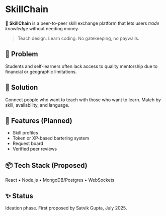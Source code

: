 # SkillChain

🔗 **SkillChain** is a peer-to-peer skill exchange platform that lets users *trade knowledge* without needing money.

> Teach design. Learn coding. No gatekeeping, no paywalls.

## 🧠 Problem

Students and self-learners often lack access to quality mentorship due to financial or geographic limitations.

## 🌈 Solution

Connect people who want to teach with those who want to learn. Match by skill, availability, and language.

## 🌟 Features (Planned)
- Skill profiles
- Token or XP-based bartering system
- Request board
- Verified peer reviews

## 📦 Tech Stack (Proposed)
React • Node.js • MongoDB/Postgres • WebSockets

## ✨ Status
Ideation phase. First proposed by Satvik Gupta, July 2025.
